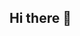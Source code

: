 ## Hi there 👋

<!--
**AntonyosMiladFahim/AntonyosMiladFahim** is a ✨ _special_ ✨ repository because its `README.md` (this file) appears on your GitHub profile.

Here are some ideas to get you started:

- 🔭 I’m currently studying computer and systems engineering in Alexandria University
- 👯 I’m looking to collaborate on different and interesting projects 
-->
